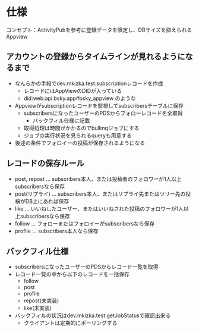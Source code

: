 # 仕様

コンセプト：ActivityPubを参考に登録データを限定し、DBサイズを抑えられるAppview

## アカウントの登録からタイムラインが見れるようになるまで

- なんらかの手段でdev.mkizka.test.subscriptionレコードを作成
  - レコードにはAppViewのDIDが入っている
  - did:web:api.bsky.app#bsky_appview のような
- Appviewがsubscriptionレコードを監視してsubscribersテーブルに保存
  - subscribersになったユーザーのPDSからフォローレコードを全取得
    - バックフィル仕様に記載
  - 取得処理は時間がかかるのでbullmqジョブにする
  - ジョブの実行状況を見られるqueryも用意する
- 後述の条件でフォロイーの投稿が保存されるようになる

## レコードの保存ルール

- post, repost ... subscribers本人、または投稿者のフォロワーが1人以上subscribersなら保存
- post(リプライ) ... subscribers本人、またはリプライ先またはツリー先の投稿がDB上にあれば保存
- like ... いいねしたユーザー、またはいいねされた投稿のフォロワーが1人以上subscribersなら保存
- follow ... フォローまたはフォロイーがsubscribersなら保存
- profile ... subscribers本人なら保存

## バックフィル仕様

- subscribersになったユーザーのPDSからレコード一覧を取得
- レコード一覧の中から以下のレコードを一括保存
  - follow
  - post
  - profile
  - repost(未実装)
  - like(未実装)
- バックフィルの状況はdev.mkizka.test.getJobStatusで確認出来る
  - クライアントは定期的にポーリングする
